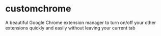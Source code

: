 # customchrome
A beautiful Google Chrome extension manager to turn on/off your other extensions quickly and easily without leaving your current tab
